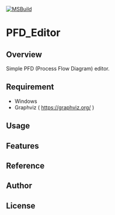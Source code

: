 [![MSBuild](https://github.com/asabon/PFD_Editor/actions/workflows/build.yml/badge.svg?branch=master)](https://github.com/asabon/PFD_Editor/actions/workflows/build.yml)
# PFD_Editor

## Overview

Simple PFD (Process Flow Diagram) editor.

## Requirement

- Windows
- Graphviz ( https://graphviz.org/ )

## Usage

## Features

## Reference

## Author

## License

